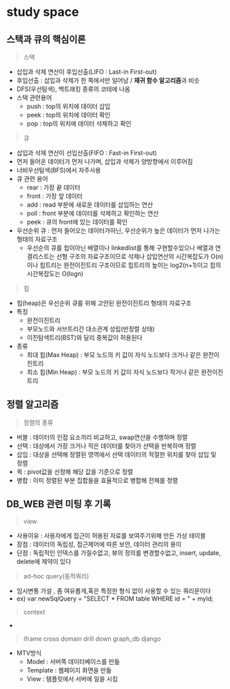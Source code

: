 # study space

## 스택과 큐의 핵심이론
> 스택
  - 삽입과 삭제 연산이 후입선출(LIFO : Last-in First-out)
  - 후입선출 : 삽입과 삭제가 한 쪽에서만 일어남 / **재귀 함수 알고리즘**과 비슷
  - DFS(우선탐색), 백트래킹 종류의 코테에 나옴
  - 스택 관련용어
    * push : top의 위치에 데이터 삽입
    * peek : top의 위치에 데이터 확인
    * pop : top의 위치에 데이터 삭제하고 확인

> 큐
  - 삽입과 삭제 연산이 선입선출(FIFO : Fast-in First-out)
  - 먼저 들어온 데이터가 먼저 나가며, 삽입과 삭제가 양방향에서 이루어짐
  - 너비우선탐색(BFS)에서 자주사용
  - 큐 관련 용어
    * rear : 가장 끝 데이터
    * front : 가장 앞 데이터
    * add : read 부분에 새로운 데이터를 삽입하는 연산
    * poll : front 부분에 데이터를 삭제하고 확인하는 연산
    * peek : 큐의 front에 있는 데이터를 확인
  - 우선순위 큐 : 먼저 들어오는 데이터가아닌, 우선순위가 높은 데이터가 먼저 나가는 형태의 자료구조
    * 우선순의 큐를 힙이아닌 배열이나 linkedlist를 통해 구현할수있으나 배열과 연결리스트는
      선형 구조의 자료구조이므로 삭제나 삽입연산의 시간복잡도가 O(n)이나
      힙트리는 완전이진트리 구조이므로 힙트리의 높이는 log2(n+1)이고 힙의 시간복잡도는 O(logn)

> 힙
  - 힙(heap)은 우선순위 큐를 위해 고안된 완전이진트리 형태의 자료구조
  - 특징
    * 완전이진트리
    * 부모노드와 서브트리간 대소관계 성립(반정렬 상태)
    * 이진탐색트리(BST)와 달리 중복값이 허용된다
  - 종류
    * 최대 힙(Max Heap) : 부모 노드의 키 값이 자식 노드보다 크거나 같은 완전이진트리
    * 최소 힙(Min Heap) : 부모 노드의 키 값이 자식 노드보다 작거나 같은 완전이진트리
  
## 정렬 알고리즘
> 정렬의 종류
  - 버블 : 데이터의 인접 요소끼리 비교하고, swap연산을 수행하며 정렬
  - 선택 : 대상에서 가장 크거나 작은 데이터를 찾아가 선택을 반복하며 정렬
  - 삽입 : 대상을 선택해 정렬된 영역에서 선택 데이터의 적절한 위치를 찾아 삽입 및 정렬
  - 퀵 : pivot값을 선정해 해당 값을 기준으로 정렬
  - 병합 : 이미 정렬된 부분 집합들을 효율적으로 병합해 전체를 정렬

## DB_WEB 관련 미팅 후 기록
> view
  - 사용이유 : 사용자에게 접근이 허용된 자료를 보여주기위해 만든 가상 테이블
  - 장점 : 데이터의 독립성, 접근제어에 따른 보안, 데이터 관리의 용이
  - 단점 : 독립적인 인덱스를 가질수없고, 뷰의 정의를 변경할수없고, insert, update, delete에 제약이 있다
> ad-hoc query(동적쿼리)
  - 임시변통 가설 , 좀 여유롭게,혹은 특정한 형식 없이 사용할 수 있는 쿼리문이다
  - ex) var newSqlQuery = "SELECT * FROM table WHERE id = " + myId;
> context
  - 
> iframe
> cross domain
> drill down
> graph_db
> django
  - MTV방식
    * Model : 서버쪽 데이터베이스를 만듦
    * Template : 웹페이지 화면을 만듦
    * View : 템플릿에서 서버에 일을 시킴